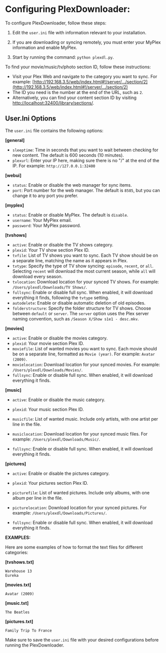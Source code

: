 # Configuring PlexDownloader:

To configure PlexDownloader, follow these steps:

1. Edit the `user.ini` file with information relevant to your installation.

2. If you are downloading or syncing remotely, you must enter your MyPlex information and enable MyPlex.

3. Start by running the command: `python plexdl.py`.

To find your movie/music/tv/photo section ID, follow these instructions:

- Visit your Plex Web and navigate to the category you want to sync. For example: [http://192.168.3.5/web/index.html#!/server/.../section/2](http://192.168.3.5/web/index.html#!/server/.../section/2)
- The ID you need is the number at the end of the URL, such as `2`.
- Alternatively, you can find your content section ID by visiting [http://localhost:32400/library/sections/](http://localhost:32400/library/sections/).

## User.Ini Options

The `user.ini` file contains the following options:

**[general]**

- `sleeptime`: Time in seconds that you want to wait between checking for new content. The default is 600 seconds (10 minutes).
- `plexurl`: Enter your IP here, making sure there is no "/" at the end of the IP. For example: `http://127.0.0.1:32400`

**[webui]**

- `status`: Enable or disable the web manager for sync items.
- `port`: Port number for the web manager. The default is `8585`, but you can change it to any port you prefer.

**[myplex]**

- `status`: Enable or disable MyPlex. The default is `disable`.
- `username`: Your MyPlex email.
- `password`: Your MyPlex password.

**[tvshows]**

- `active`: Enable or disable the TV shows category.
- `plexid`: Your TV show section Plex ID.
- `tvfile`: List of TV shows you want to sync. Each TV show should be on a separate line, matching the name as it appears in Plex.
- `tvtype`: Specify the type of TV show syncing: `episode`, `recent`, or `all`. Selecting `recent` will download the most current season, while `all` will download every season.
- `tvlocation`: Download location for your synced TV shows. For example: `/Users/plexdl/Downloads/TV Shows/`.
- `fullsync`: Enable or disable full sync. When enabled, it will download everything it finds, following the `tvtype` setting.
- `autodelete`: Enable or disable automatic deletion of old episodes.
- `folderstructure`: Specify the folder structure for TV shows. Choose between `default` or `server`. The `server` option uses the Plex server naming convention, such as `/Season X/Show s1e1 - desc.mkv`.

**[movies]**

- `active`: Enable or disable the movies category.
- `plexid`: Your movie section Plex ID.
- `moviefile`: List of wanted movies you want to sync. Each movie should be on a separate line, formatted as `Movie (year)`. For example: `Avatar (2009)`.
- `movielocation`: Download location for your synced movies. For example: `/Users/plexdl/Downloads/Movies/`.
- `fullsync`: Enable or disable full sync. When enabled, it will download everything it finds.

**[music]**

- `active`: Enable or disable the music category.
- `plexid`: Your music section Plex ID.
- `musicfile`: List of wanted music. Include only artists, with one artist per line in the file.

- `musiclocation`: Download location for your synced music files. For example: `/Users/plexdl/Downloads/Music/`.

- `fullsync`: Enable or disable full sync. When enabled, it will download everything it finds.

**[pictures]**

- `active`: Enable or disable the pictures category.

- `plexid`: Your pictures section Plex ID.

- `picturefile`: List of wanted pictures. Include only albums, with one album per line in the file.

- `picturelocation`: Download location for your synced pictures. For example: `/Users/plexdl/Downloads/Pictures/`.

- `fullsync`: Enable or disable full sync. When enabled, it will download everything it finds.

**EXAMPLES:**

Here are some examples of how to format the text files for different categories:

**[tvshows.txt]**

```
Warehouse 13
Eureka
```

**[movies.txt]**

```
Avatar (2009)
```

**[music.txt]**

```
The Beatles
```

**[pictures.txt]**

```
Family Trip To France
```

Make sure to save the `user.ini` file with your desired configurations before running the PlexDownloader.
